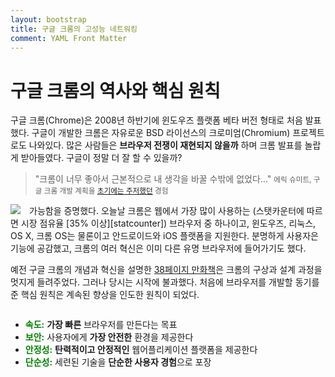 ```yaml
---
layout: bootstrap
title: 구글 크롬의 고성능 네트워킹
comment: YAML Front Matter
---
```

# 구글 크롬의 역사와 핵심 원칙

구글 크롬(Chrome)은 2008년 하반기에 윈도우즈 플랫폼 베타 버전 형태로 처음 발표했다.
구글이 개발한 크롬은 자유로운 BSD 라이선스의 크로미엄(Chromium) 프로젝트로도 나와있다.
많은 사람들은 **브라우저 전쟁이 재현되지 않을까** 하며 크롬 발표를 놀랍게 받아들였다.
구글이 정말 더 잘 할 수 있을까?

> "크롬이 너무 좋아서 근본적으로 내 생각을 바꿀 수밖에 없었다..."
> <small>에릭 슈미트, 구글 크롬 개발 계획을 [초기에는 주저했던][reluctance] 경험</small>

[reluctance]: http://blogs.wsj.com/digits/2009/07/09/sun-valley-schmidt-didnt-want-to-build-chrome-initially-he-says/

<img src="http://1-ps.googleusercontent.com/h/www.igvita.com/posts/13/posa/xcomic-chrome.png.pagespeed.ic.UmplcgofTj.webp" style="float: left; margin-right: 1em;">
가능함을 증명했다.
오늘날 크롬은 웹에서 가장 많이 사용하는 (스탯카운터에 따르면 시장 점유율 [35% 이상][statcounter]) 브라우저 중 하나이고,
윈도우즈, 리눅스, OS X, 크롬 OS는 물론이고 안드로이드와 iOS 플랫폼을 지원한다.
분명하게 사용자은 기능에 공감했고, 크롬의 여러 혁신은 이미 다른 유명 브라우저에 들어가기도 했다.

[statcounter]: http://gs.statcounter.com/?PHPSESSID=oc1i9oue7por39rmhqq2eouoh0

예전 구글 크롬의 개념과 혁신을 설명한 [38페이지 만화책][comicbook]은 크롬의 구상과 설계 과정을 멋지게 들려주었다.
그러나 당시는 시작에 불과했다.
처음에 브라우저를 개발할 동기를 준 핵심 원칙은 계속된 향상을 인도한 원칙이 되었다.

[comicbook]: http://www.google.com/googlebooks/chrome/

<div style="clear: both;"></div>

* <strong style="color: green;">속도:</strong> **가장 빠른** 브라우저를 만든다는 목표
* <strong style="color: green;">보안:</strong> 사용자에게 **가장 안전한** 환경을 제공한다
* <strong style="color: green;">안정성:</strong> **탄력적이고 안정적인** 웹어플리케이션 플랫폼을 제공한다
* <strong style="color: green;">단순성:</strong> 세련된 기술을 **단순한 사용자 경험**으로 포장
